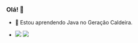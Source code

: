 ### Olá! 👋
- 🌱 Estou aprendendo Java no Geração Caldeira.
- <div> 

  <a href = "mailto:malvesmoreno660@gmail.com"><img src="https://img.shields.io/badge/-Gmail-%23333?style=for-the-badge&logo=gmail&logoColor=white" target="_blank"></a>
  <a href="https://www.linkedin.com/in/malvesmoreno" target="_blank"><img src="https://img.shields.io/badge/-LinkedIn-%230077B5?style=for-the-badge&logo=linkedin&logoColor=white" target="_blank"></a> 
</div>
